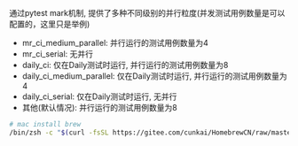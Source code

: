 

通过pytest mark机制, 提供了多种不同级别的并行粒度(并发测试用例数量是可以配置的，这里只是举例)
- mr_ci_medium_parallel: 并行运行的测试用例数量为4
- mr_ci_serial: 无并行
- daily_ci: 仅在Daily测试时运行, 并行运行的测试用例数量为8
- daily_ci_medium_parallel: 仅在Daily测试时运行, 并行运行的测试用例数量为4
- daily_ci_serial: 仅在Daily测试时运行, 无并行
- 其他(默认情况): 并行运行的测试用例数量为8



```sh
# mac install brew
/bin/zsh -c "$(curl -fsSL https://gitee.com/cunkai/HomebrewCN/raw/master/Homebrew.sh)"
```
